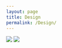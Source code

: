 ```yaml
---
layout: page
title: Design
permalink: /Design/
---
```


![]({{site.baseurl}}/images/architecture.png)
![]({{site.baseurl}}/images/sitemap2.png)